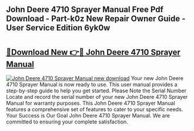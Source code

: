 ## John Deere 4710 Sprayer Manual Free Pdf Download - Part-k0z New Repair Owner Guide - User Service Edition 6yk0w

# <h2><a href="http://bc93763.oget.top/?id=John+Deere+4710+Sprayer+Manual">🔗Download New 👉🔴 John Deere 4710 Sprayer Manual</a></h2>

[![John Deere 4710 Sprayer Manual new download](https://i.imgur.com/5g1atiW.png)](http://bc93763.oget.top/?id=John+Deere+4710+Sprayer+Manual)
Your new John Deere 4710 Sprayer Manual is now ready to use. This user manual provides a step-by-step guide to help you get started. Please Note the Serial Number Locate and record the serial number of your new John Deere 4710 Sprayer Manual for warranty purposes. This John Deere 4710 Sprayer Manual features a comprehensive set of features to cater to your specific needs. Your Success is Our Goal John Deere 4710 Sprayer Manual. We are committed to ensuring your complete satisfaction.
